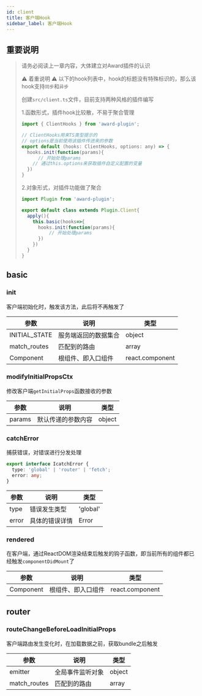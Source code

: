 ```yaml
---
id: client
title: 客户端Hook
sidebar_label: 客户端Hook
---
```


## 重要说明

> 请务必阅读上一章内容，大体建立对Award插件的认识
> 
> ⚠️ 着重说明 ⚠️ 以下的hook列表中，hook的标题没有特殊标识的，那么该hook支持`同步`和`异步`
>
> 创建`src/client.ts`文件，目前支持两种风格的插件编写
> 
> 1.函数形式，插件hook比较散，不易于聚合管理
> ```js
> import { ClientHooks } from 'award-plugin';
> 
> // ClientHooks用来TS类型提示的
> // options是当前使用该插件传进来的参数
> export default (hooks: ClientHooks, options: any) => {
>   hooks.init(function(params){
> 		// 开始处理params
>     // 通过this.options来获取插件自定义配置的变量
> 	})
> }
> ```
> 
> 2.对象形式，对插件功能做了聚合
> 
> ```js
> import Plugin from 'award-plugin';
> 
> export default class extends Plugin.Client{
>   apply(){
>     this.basic(hooks=>{
>       hooks.init(function(params){
> 		    // 开始处理params
> 	    })
>     })
>   }
> }
> ```
> 
>  


## basic

### init

客户端初始化时，触发该方法，此后将不再触发了

| 参数          | 说明                 | 类型            |
| ------------- | -------------------- | --------------- |
| INITIAL_STATE | 服务端返回的数据集合 | object          |
| match_routes  | 匹配到的路由         | array           |
| Component     | 根组件、即入口组件   | react.component |

### modifyInitialPropsCtx

修改客户端`getInitialProps`函数接收的参数

| 参数   | 说明               | 类型   |
| ------ | ------------------ | ------ |
| params | 默认传递的参数内容 | object |

### catchError

捕获错误，对错误进行分发处理

```typescript
export interface IcatchError {
  type: 'global' | 'router' | 'fetch';
  error: any;
}
```

| 参数  | 说明           | 类型     |
| ----- | -------------- | -------- |
| type  | 错误发生类型   | 'global' | 'router' | 'fetch' |
| error | 具体的错误详情 | Error    |

### rendered

在客户端，通过ReactDOM渲染结束后触发的钩子函数，即当前所有的组件都已经触发`componentDidMount`了

| 参数      | 说明               | 类型            |
| --------- | ------------------ | --------------- |
| Component | 根组件、即入口组件 | react.component |



## router

### routeChangeBeforeLoadInitialProps

客户端路由发生变化时，在加载数据之前，获取bundle之后触发

| 参数         | 说明             | 类型   |
| ------------ | ---------------- | ------ |
| emitter      | 全局事件监听对象 | object |
| match_routes | 匹配到的路由     | array  |


